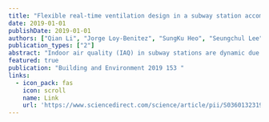 ```yaml
---
title: "Flexible real-time ventilation design in a subway station accommodating the various outdoor PM10 air quality from climate change variation"
date: 2019-01-01
publishDate: 2019-01-01
authors: ["Qian Li", "Jorge Loy-Benitez", "SungKu Heo", "Seungchul Lee", "Hongbin Liu", "ChangKyoo Yoo"]
publication_types: ["2"]
abstract: "Indoor air quality (IAQ) in subway stations are dynamic due to various time-dependent factors, such as subway schedule, passenger load variance in short time scale, and outdoor air quality variation cause from climate change. To remove the indoor pollutants, a conventional mechanical ventilation system is typically utilized in subway stations; however, the working mechanism does not consider the real-time variation of the factors that may cause energy waste or deficiency. Therefore, for a quick response in controlling the time-varying indoor PM10 concentration and to design a well-adapted control system for various outdoor air quality (OAQ), a flexible optimal real-time ventilation control strategy was developed. Moreover, the optimal set-points of the PM10 concentration in the platform are determined by the multi-objective genetic algorithm (MOGA) at different time intervals to keep a balance of the energy …"
featured: true
publication: "Building and Environment 2019 153 "
links:
  - icon_pack: fas
    icon: scroll
    name: Link
    url: 'https://www.sciencedirect.com/science/article/pii/S0360132319301325'
---
```

